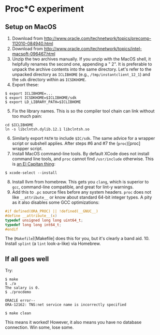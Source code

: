 # Proc*C experiment

## Setup on MacOS

1. Download from
   http://www.oracle.com/technetwork/topics/precomp-112010-084940.html
2. Download from
   http://www.oracle.com/technetwork/topics/intel-macsoft-096467.html
3. Unzip the two archives manually.  If you unzip with the MacOS shell, it
   helpfully renames the second one, appending a " 2".  It is preferable to
   unpack the archive contents into the same directory.  Let's refer to the
   unpacked directory as `ICLIBHOME` (e.g., `/tmp/instantclient_12_1`) and the
   `sdk` directory within as `ICSDKHOME`.
4. Export these:
```
$ export ICLIBHOME=...
$ export ICSDKHOME=$ICLIBHOME/sdk
$ export LD_LIBRARY_PATH=$ICLIBHOME
```
5. Fix the library names.  This is so the compiler tool chain can link without
   too much pain:
```
cd $ICLIBHOME
ln -s libclntsh.dylib.12.1 libclntsh.so
```
6. Similarly export `PATH` to include `$IC/sdk`.  The same advice for a
   wrapper script or subshell applies.  After steps #6 and #7 the
   (`proc`)[proc] wrapper script.
7. Install MacOS command-line tools.  By default XCode does not install
   command line tools, and `proc` cannot find `/usr/include` otherwise.  This
   is [an El Capitan
thing](http://superuser.com/questions/995360/missing-usr-include-in-os-x-el-capitan):
```
$ xcode-select --install
```
8. Install llvm from homebrew.  This gets you `clang`, which is superior to
   `gcc`, command-line compatible, and great for lint-y warnings.
9. Add this to `.pc` source files before any system headers.  `proc` does not
   like `__attribute__` or know about standard 64-bit integer types.  A pity
   as it also disables some GCC optimizations:
```c
#if defined(ORA_PROC) || !defined(__GNUC__)
#define __attribute__(x)
typedef unsigned long long uint64_t;
typedef long long int64_t;
#endif
```
   The (`Makefile`)[Makefile] does this for you, but it's clearly a band aid.
10. Install `splint` (a `lint` look-a-like) via Homebrew.

## If all goes well

Try:
```
$ make
$ ./a
The salary is 0.
$ ./procdemo

ORACLE error--
ORA-12162: TNS:net service name is incorrectly specified

$ make clean
```
This means it worked!  However, it also means you have no database connection.
Win some, lose some.

